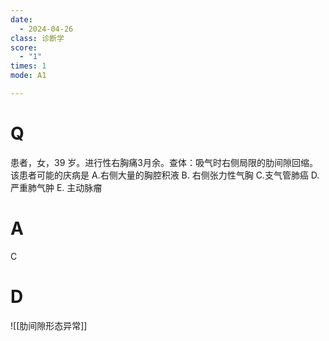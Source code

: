 ```yaml
---
date:
  - 2024-04-26
class: 诊断学
score:
  - "1"
times: 1
mode: A1

--- 
```



# Q
患者，女，39 岁。进行性右胸痛3月余。查体：吸气时右侧局限的肋间隙回缩。该患者可能的庆病是
A.右侧大量的胸腔积液
B. 右侧张力性气胸
C.支气管肺癌
D. 严重肺气肿
E. 主动脉瘤

# A

C



# D
![[肋间隙形态异常]]